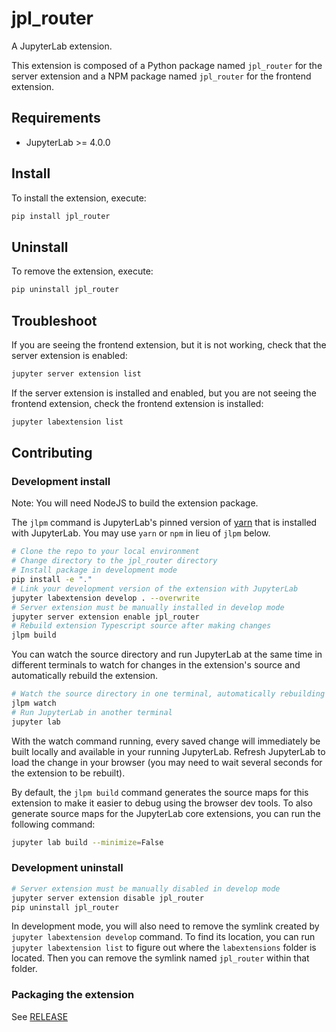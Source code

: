 # jpl_router

A JupyterLab extension.

This extension is composed of a Python package named `jpl_router`
for the server extension and a NPM package named `jpl_router`
for the frontend extension.

## Requirements

- JupyterLab >= 4.0.0

## Install

To install the extension, execute:

```bash
pip install jpl_router
```

## Uninstall

To remove the extension, execute:

```bash
pip uninstall jpl_router
```

## Troubleshoot

If you are seeing the frontend extension, but it is not working, check
that the server extension is enabled:

```bash
jupyter server extension list
```

If the server extension is installed and enabled, but you are not seeing
the frontend extension, check the frontend extension is installed:

```bash
jupyter labextension list
```

## Contributing

### Development install

Note: You will need NodeJS to build the extension package.

The `jlpm` command is JupyterLab's pinned version of
[yarn](https://yarnpkg.com/) that is installed with JupyterLab. You may use
`yarn` or `npm` in lieu of `jlpm` below.

```bash
# Clone the repo to your local environment
# Change directory to the jpl_router directory
# Install package in development mode
pip install -e "."
# Link your development version of the extension with JupyterLab
jupyter labextension develop . --overwrite
# Server extension must be manually installed in develop mode
jupyter server extension enable jpl_router
# Rebuild extension Typescript source after making changes
jlpm build
```

You can watch the source directory and run JupyterLab at the same time in different terminals to watch for changes in the extension's source and automatically rebuild the extension.

```bash
# Watch the source directory in one terminal, automatically rebuilding when needed
jlpm watch
# Run JupyterLab in another terminal
jupyter lab
```

With the watch command running, every saved change will immediately be built locally and available in your running JupyterLab. Refresh JupyterLab to load the change in your browser (you may need to wait several seconds for the extension to be rebuilt).

By default, the `jlpm build` command generates the source maps for this extension to make it easier to debug using the browser dev tools. To also generate source maps for the JupyterLab core extensions, you can run the following command:

```bash
jupyter lab build --minimize=False
```

### Development uninstall

```bash
# Server extension must be manually disabled in develop mode
jupyter server extension disable jpl_router
pip uninstall jpl_router
```

In development mode, you will also need to remove the symlink created by `jupyter labextension develop`
command. To find its location, you can run `jupyter labextension list` to figure out where the `labextensions`
folder is located. Then you can remove the symlink named `jpl_router` within that folder.

### Packaging the extension

See [RELEASE](RELEASE.md)
